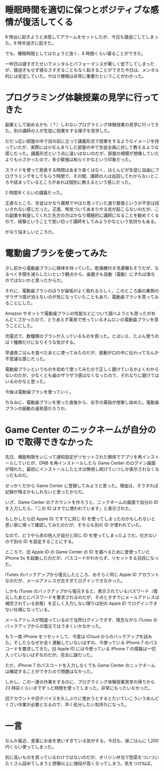 # 睡眠時間を適切に保つとポジティブな感情が復活してくる
8 時台に起きようと決意してアラームをセットしたが、今日も寝過ごしてしまった。9 時半過ぎに起きた。

でも、睡眠時間としてはちょうど良く、8 時間くらい寝ることができた。

一昨日は寝すぎたせいでメンタルとパフォーマンスが著しく低下してしまったが、寝過ぎもせず寝なさすぎることもなく起きることができた今日は、メンタル的には安定していた。やはり睡眠は非常に重要だということがわかった。

# プログラミング体験授業の見学に行ってきた
副業として始めるかも（？）しれないプログラミング体験授業の見学に行ってきた。別の講師の人が生徒に授業をする様子を見学した。

だだっ広い部屋の中で目の前に立って講義形式で授業をするようなイメージを持っていたが、実際には小ぢんまりした部屋の中で生徒全員に対して教えるような感じだった。講義形式という点に違いはないのだが、部屋の規模が想像していたよりも小さかったので、多少緊張は和らぐかなという印象だった。

スライドを使って発表する時間はあまり長くはなく、ほとんどが生徒に自由にプログラミングをしてもらう時間で、その間、講師の人は巡回してわからないところや詰まっているところがあれば個別に教えるという感じだった。

2 時間半くらいの講義だった。

正直なところ、生徒はかなり寡黙でやはり思っていた通り緊張というか不安は拭いきれない感じだった。正直、怖気づいてあまりやる気が起こらないのだが、この副業を斡旋してくれた先方の方はかなり積極的に講師になることを勧めてくるので、経験ということで思い切って講師をしてみようかなという気持ちもある。

かなり悩ましいところだ。

# 電動歯ブラシを使ってみた
少し前から電動歯ブラシに興味を持っていた。乾燥機付き洗濯機もそうだが、なるべく手間を減らしたいという観点から、歯磨きも自動（電動）にすれば楽なのではないかと思ったからだ。

それに、電動歯ブラシのほうが歯垢がよく取れるらしく、このところ歯の裏側のザラザラ感が消えないのが気になっていたこともあり、電動歯ブラシを買ってみることにした。

Amazon やネットで電動歯ブラシの性能などについて調べようとも思ったがめんどくさかったので、とりあえず薬局で売っているオムロンの電動歯ブラシを買うことにした。

充電式で、数種類のブラシが入っているものを買った。とはいえ、たぶん使うのは 1 種類だけになりそうな気がする。

早速夜ごはんを食べたあとに使ってみたのだが、振動が口の中に伝わってなんか不思議な感じだった。

電動歯ブラシというものを初めて使ってみたので正しく磨けているかよくわからないのだが、少なくとも歯のザラザラ感はなくなったので、それなりに磨けてはいるのかなと思った。

今後は電動歯ブラシを使っていく。

ちなみに、電動歯ブラシを使った直後から、右手の薬指が痙攣し始めた。電動歯ブラシの振動の違和感だろうか。

# Game Center のニックネームが自分の ID で取得できなかった
先日、機能制限をいじって通知設定がリセットされた関係でアプリを再インストールしていたが、DNB を再インストールしたら Game Center のログイン画面が現れた。最初にインストールしたときは無視し続けていつしか表示されなくなったものだ。

せっかくだから Game Center に登録してみようと思った。理由は、そうすれば記録が残るかもしれないと思ったからだ。

いざ、Game Center のアカウントを作ろうと、ニックネームの画面で自分の ID を入力したら、「この ID はすでに使われています」と表示された。

もしかしたら旧 Apple ID ですでに同じ ID を使ってしまったのかもしれないと思い家に帰って確認してみたのだが、そちらも別の ID が使われていた。

なので、どうやら赤の他人が自分と同じ ID を使ってしまったようだ。仕方ないので別の ID を設定することにする。

ところで、旧 Apple ID の Game Center の ID を調べるために昔使っていた iPhone 5s を起動したのだが、パスコードがわからず、リセットする羽目になった。

iTunes のバックアップから復元したところ、おそらく同じ Apple ID アカウントなのだが、メールアドレスが古すぎてログインできなかった。

しかも iTunes のバックアップから復元すると、表示されているパスワード（復元したあとにパスワードを要求されるのだが、そのときすでにメールアドレスは補完されている状態）を正しく入力しない限りは別の Apple ID でログインできない仕様になっている。

メールアドレスが間違っているので当然ログインできず、残念ながら iTunes のバックアップからの復元ではうまくいかなかった。

もう一度 iPhone をリセットして、今度は iCloud からのバックアップを試みた。そしたらなぜか全く連動していないはずの、今使っている iPhone 7 のパスコードを要求してきた。旧 Apple ID には今使っている iPhone 7 の情報は一切入っていないはずなのだが。完全に謎だった。

ただ、iPhone 7 のパスコードを入力しなくても Game Center のニックネームは確認することができたので問題はなかった。

しかし、この一連の作業をするのに、プログラミング体験授業見学の帰りから 23 時前くらいまでずっと時間を使ってしまった。非常にもったいなかった。

旧アカウントや旧デバイスを久しぶりに使おうとするとたいていこういうめんどくさい作業が必要となるので、早く処分したい気持ちになった。

# 一言
なんか最近、食事にお金を使いすぎている気がする。今日も、昼ごはんに 1,200 円くらい使ってしまった。

別に高いものを買っているわけではないのだが、オリジン弁当で惣菜をついついたくさん詰めてしまうと想像以上に値段が高くなってしまう。気をつけねば。
